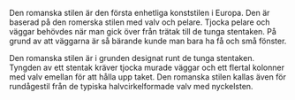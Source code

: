 Den romanska stilen är den första enhetliga konststilen i Europa. Den är baserad på den romerska stilen med valv och pelare. Tjocka pelare och väggar behövdes när man gick över från trätak till de tunga stentaken. På grund av att väggarna är så bärande kunde man bara ha få och små fönster.

Den romanska stilen är i grunden designat runt de tunga stentaken. Tyngden av ett stentak kräver tjocka murade väggar och ett flertal kolonner med valv emellan för att hålla upp taket. Den romanska stilen kallas även för rundågestil från de typiska halvcirkelformade valv med nyckelsten.